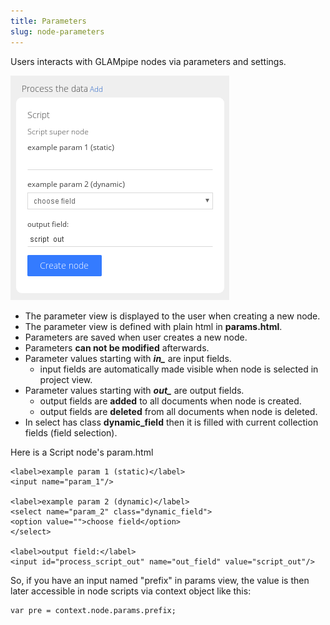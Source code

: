 ```yaml
---
title: Parameters
slug: node-parameters
---
```


Users interacts with GLAMpipe nodes via parameters and settings.

![](script_node_params.png)


* The parameter view is displayed to the user when creating a new node.
* The parameter view is defined with plain html in **params.html**.
* Parameters are saved when user creates a new node.
* Parameters **can not be modified** afterwards.
* Parameter values starting with ***in\_*** are input fields.
    * input fields are automatically made visible when node is selected in project view.
* Parameter values starting with ***out\_*** are output fields.
    - output fields are **added** to all documents when node is created.
    - output fields are **deleted** from all documents when node is deleted.
* In select has class **dynamic_field** then it is filled with current collection fields (field selection).



Here is a Script node's param.html


    <label>example param 1 (static)</label>
    <input name="param_1"/>

    <label>example param 2 (dynamic)</label>
    <select name="param_2" class="dynamic_field">
    <option value="">choose field</option>
    </select>

    <label>output field:</label> 
    <input id="process_script_out" name="out_field" value="script_out"/>

So, if you have an input named "prefix" in params view, the value is then later accessible in node scripts via context object like this:

	var pre = context.node.params.prefix;


